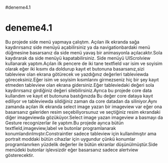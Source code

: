 #deneme4.1
# deneme4.1

Bu projede side menü yapmaya çalıştım. Açılan ilk ekranda sağa kaydırırsanız side menüyü açabilirsiniz ya da navigationbardaki menü düğmesine basarsanız da side menü yavaş bir animasyonla açılacaktır.Sola kaydırarak da side menüyü kapatabilirsiniz. Side menüyü UIScrolview kullanarak yaptım.Açılan ilk pencere de iki tane textfield var isim ve soyisim olarak eğer iki kısımı da doldurup kayıt et butonuna basarsanız,sizi tableview olan ekrana götürecek ve yazdığınız değerleri tableviewda göreceksiniz.Eğer isim ve soyisim kısımlarını girmezseniz hiç bir şey kayıt etmeden tableview olan ekrana gidersiniz.Eğer tableviedaki değeri sola kaydırırsanız girdiğiniz değeri silebilirsiniz.Ayrıca bu projede core data kullandım ve kayıt et butonuna bastığınızda Bu değer core dataya kayıt ediliyor ve tableviewda sildiğiniz zaman da core datadan da siliniyor.Aynı zamanda açılan ilk ekranda select image yazan bir imageview var eğer ona basarsanız galeriden resim seçebiliyorsunuz ve seçtiğiniz resim ekrandaki diğer imageviewda gözüküyor.Select image yazan imageview a basmayı da Gesture recognizerlar ile yaptım.Bu projede ayrıca bütün textfield,imageview,label ve butonlar programlanarak konumlandırılmıştır.Constraintler sadece tableview için kullanılmıştır ama portrait moddaki bütün cihazlar için uygundur çünkü konumlar programlanırken yüzdelik değerler ile bütün ekranlar düşünülmüştür.Side menüdeki butonlar işlevsizdir eğer basarsanız sadece alertview gösterecektir.
